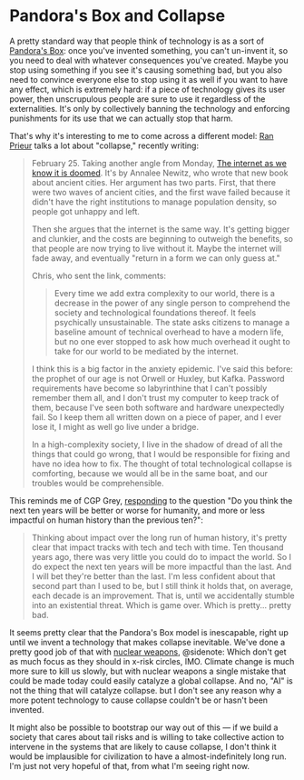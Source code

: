 # Pandora's Box and Collapse

A pretty standard way that people think of technology is as a sort of [Pandora's Box](https://en.wikipedia.org/wiki/Pandora%27s_box): once you've invented something, you can't un-invent it, so you need to deal with whatever consequences you've created. Maybe you stop using something if you see it's causing something bad, but you also need to convince everyone else to stop using it as well if you want to have any effect, which is extremely hard: if a piece of technology gives its user power, then unscrupulous people are sure to use it regardless of the externalities. It's only by collectively banning the technology and enforcing punishments for its use that we can actually stop that harm.

That's why it's interesting to me to come across a different model: [Ran Prieur](http://ranprieur.com/) talks a lot about "collapse," recently writing:

> February 25. Taking another angle from Monday, [The internet as we know it is doomed](https://thehypothesis.substack.com/p/the-internet-as-we-know-it-is-doomed). It's by Annalee Newitz, who wrote that new book about ancient cities. Her argument has two parts. First, that there were two waves of ancient cities, and the first wave failed because it didn't have the right institutions to manage population density, so people got unhappy and left.
> 
> Then she argues that the internet is the same way. It's getting bigger and clunkier, and the costs are beginning to outweigh the benefits, so that people are now trying to live without it. Maybe the internet will fade away, and eventually "return in a form we can only guess at."
> 
> Chris, who sent the link, comments:
> 
> > Every time we add extra complexity to our world, there is a decrease in the power of any single person to comprehend the society and technological foundations thereof. It feels psychically unsustainable. The state asks citizens to manage a baseline amount of technical overhead to have a modern life, but no one ever stopped to ask how much overhead it ought to take for our world to be mediated by the internet.
> 
> I think this is a big factor in the anxiety epidemic. I've said this before: the prophet of our age is not Orwell or Huxley, but Kafka. Password requirements have become so labyrinthine that I can't possibly remember them all, and I don't trust my computer to keep track of them, because I've seen both software and hardware unexpectedly fail. So I keep them all written down on a piece of paper, and I ever lose it, I might as well go live under a bridge.
> 
> In a high-complexity society, I live in the shadow of dread of all the things that could go wrong, that I would be responsible for fixing and have no idea how to fix. The thought of total technological collapse is comforting, because we would all be in the same boat, and our troubles would be comprehensible.

This reminds me of CGP Grey, [responding](https://youtu.be/qC5h9zcHmPA?t=67) to the question "Do you think the next ten years will be better or worse for humanity, and more or less impactful on human history than the previous ten?":

> Thinking about impact over the long run of human history, it's pretty clear that impact tracks with tech and tech with time. Ten thousand years ago, there was very little you could do to impact the world. So I do expect the next ten years will be more impactful than the last. And I will bet they're better than the last. I'm less confident about that second part than I used to be, but I still think it holds that, on average, each decade is an improvement. That is, until we accidentally stumble into an existential threat. Which is game over. Which is pretty... pretty bad. 

It seems pretty clear that the Pandora's Box model is inescapable, right up until we invent a technology that makes collapse inevitable. We've done a pretty good job of that with [nuclear weapons](https://en.wikipedia.org/wiki/List_of_nuclear_close_calls),
@sidenote: Which don't get as much focus as they should in x-risk circles, IMO. Climate change is much more sure to kill us slowly, but with nuclear weapons a single mistake that could be made today could easily catalyze a global collapse. And no, "AI" is not the thing that will catalyze collapse.
but I don't see any reason why a more potent technology to cause collapse couldn't be or hasn't been invented.

It might also be possible to bootstrap our way out of this — if we build a society that cares about tail risks and is willing to take collective action to intervene in the systems that are likely to cause collapse, I don't think it would be implausible for civilization to have a almost-indefinitely long run. I'm just not very hopeful of that, from what I'm seeing right now.
